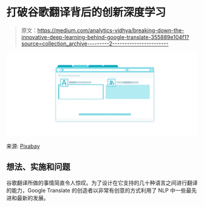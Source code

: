 # 打破谷歌翻译背后的创新深度学习

> 原文：<https://medium.com/analytics-vidhya/breaking-down-the-innovative-deep-learning-behind-google-translate-355889e104f1?source=collection_archive---------2----------------------->

![](img/444743df455babe46ca25d43c741e2bf.png)

来源: [Pixabay](https://pixabay.com/vectors/translate-translation-web-service-1820325/)

## 想法、实施和问题

谷歌翻译所做的事情简直令人惊叹。为了设计在它支持的几十种语言之间进行翻译的能力，Google Translate 的创造者以非常有创意的方式利用了 NLP 中一些最先进和最新的发展。